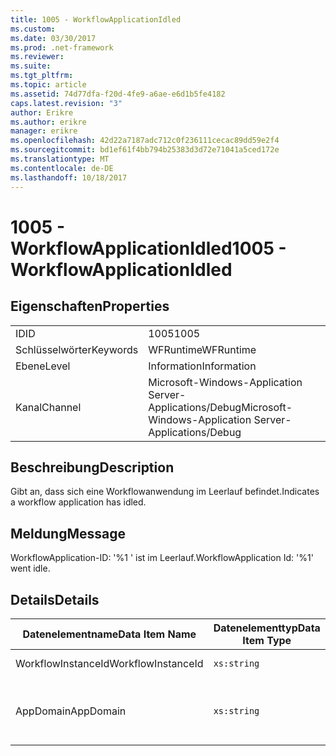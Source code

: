 ```yaml
---
title: 1005 - WorkflowApplicationIdled
ms.custom: 
ms.date: 03/30/2017
ms.prod: .net-framework
ms.reviewer: 
ms.suite: 
ms.tgt_pltfrm: 
ms.topic: article
ms.assetid: 74d77dfa-f20d-4fe9-a6ae-e6d1b5fe4182
caps.latest.revision: "3"
author: Erikre
ms.author: erikre
manager: erikre
ms.openlocfilehash: 42d22a7187adc712c0f236111cecac89dd59e2f4
ms.sourcegitcommit: bd1ef61f4bb794b25383d3d72e71041a5ced172e
ms.translationtype: MT
ms.contentlocale: de-DE
ms.lasthandoff: 10/18/2017
---
```

# <a name="1005---workflowapplicationidled"></a><span data-ttu-id="ecb01-102">1005 - WorkflowApplicationIdled</span><span class="sxs-lookup"><span data-stu-id="ecb01-102">1005 - WorkflowApplicationIdled</span></span>
## <a name="properties"></a><span data-ttu-id="ecb01-103">Eigenschaften</span><span class="sxs-lookup"><span data-stu-id="ecb01-103">Properties</span></span>  
  
|||  
|-|-|  
|<span data-ttu-id="ecb01-104">ID</span><span class="sxs-lookup"><span data-stu-id="ecb01-104">ID</span></span>|<span data-ttu-id="ecb01-105">1005</span><span class="sxs-lookup"><span data-stu-id="ecb01-105">1005</span></span>|  
|<span data-ttu-id="ecb01-106">Schlüsselwörter</span><span class="sxs-lookup"><span data-stu-id="ecb01-106">Keywords</span></span>|<span data-ttu-id="ecb01-107">WFRuntime</span><span class="sxs-lookup"><span data-stu-id="ecb01-107">WFRuntime</span></span>|  
|<span data-ttu-id="ecb01-108">Ebene</span><span class="sxs-lookup"><span data-stu-id="ecb01-108">Level</span></span>|<span data-ttu-id="ecb01-109">Information</span><span class="sxs-lookup"><span data-stu-id="ecb01-109">Information</span></span>|  
|<span data-ttu-id="ecb01-110">Kanal</span><span class="sxs-lookup"><span data-stu-id="ecb01-110">Channel</span></span>|<span data-ttu-id="ecb01-111">Microsoft-Windows-Application Server-Applications/Debug</span><span class="sxs-lookup"><span data-stu-id="ecb01-111">Microsoft-Windows-Application Server-Applications/Debug</span></span>|  
  
## <a name="description"></a><span data-ttu-id="ecb01-112">Beschreibung</span><span class="sxs-lookup"><span data-stu-id="ecb01-112">Description</span></span>  
 <span data-ttu-id="ecb01-113">Gibt an, dass sich eine Workflowanwendung im Leerlauf befindet.</span><span class="sxs-lookup"><span data-stu-id="ecb01-113">Indicates a workflow application has idled.</span></span>  
  
## <a name="message"></a><span data-ttu-id="ecb01-114">Meldung</span><span class="sxs-lookup"><span data-stu-id="ecb01-114">Message</span></span>  
 <span data-ttu-id="ecb01-115">WorkflowApplication-ID: '%1 ' ist im Leerlauf.</span><span class="sxs-lookup"><span data-stu-id="ecb01-115">WorkflowApplication Id: '%1' went idle.</span></span>  
  
## <a name="details"></a><span data-ttu-id="ecb01-116">Details</span><span class="sxs-lookup"><span data-stu-id="ecb01-116">Details</span></span>  
  
|<span data-ttu-id="ecb01-117">Datenelementname</span><span class="sxs-lookup"><span data-stu-id="ecb01-117">Data Item Name</span></span>|<span data-ttu-id="ecb01-118">Datenelementtyp</span><span class="sxs-lookup"><span data-stu-id="ecb01-118">Data Item Type</span></span>|<span data-ttu-id="ecb01-119">Beschreibung</span><span class="sxs-lookup"><span data-stu-id="ecb01-119">Description</span></span>|  
|--------------------|--------------------|-----------------|  
|<span data-ttu-id="ecb01-120">WorkflowInstanceId</span><span class="sxs-lookup"><span data-stu-id="ecb01-120">WorkflowInstanceId</span></span>|`xs:string`|<span data-ttu-id="ecb01-121">Die Workflowanwendungs-ID</span><span class="sxs-lookup"><span data-stu-id="ecb01-121">The workflow application id</span></span>|  
|<span data-ttu-id="ecb01-122">AppDomain</span><span class="sxs-lookup"><span data-stu-id="ecb01-122">AppDomain</span></span>|`xs:string`|<span data-ttu-id="ecb01-123">Die von AppDomain.CurrentDomain.FriendlyName zurückgegebene Zeichenfolge.</span><span class="sxs-lookup"><span data-stu-id="ecb01-123">The string returned by AppDomain.CurrentDomain.FriendlyName.</span></span>|
